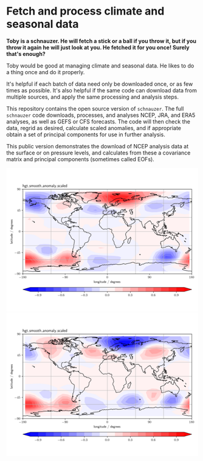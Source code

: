 # Fetch and process climate and seasonal data

**Toby is a schnauzer. He will fetch a
stick or a ball if you throw it,
but if you throw it again
he will just look at you.
He fetched it for you once!
Surely that's enough?**

Toby would be good at managing climate
and seasonal data. He likes to do a thing
once and do it properly.

It's helpful if each batch of data need only be downloaded
once, or as few times as possible. It's also helpful
if the same code can download data from multiple sources,
and apply the same processing and analysis steps.

This repository contains the open source version of
`schnauzer`. The full `schnauzer` code downloads,
processes, and analyses NCEP, JRA, and ERA5 analyses,
as well as GEFS or CFS forecasts. The code will
then check the data, regrid as desired,
calculate scaled anomalies, and if appropriate
obtain a set of principal components for use
in further analysis.

This public version demonstrates the download of
NCEP analysis data at the surface or on pressure
levels, and calculates from these a covariance
matrix and principal components
(sometimes called EOFs).

![First principal component](doc/eof.hgt_smooth_anomaly_scaled.5.png)
![Second principal component](doc/eof.hgt_smooth_anomaly_scaled.6.png)
